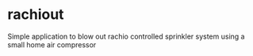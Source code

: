 # rachiout
Simple application to blow out rachio controlled sprinkler system using a small home air compressor
